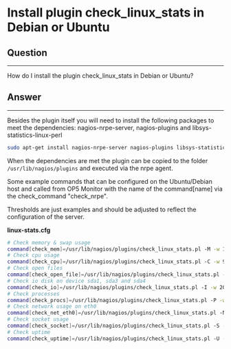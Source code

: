 # Install plugin check\_linux\_stats in Debian or Ubuntu

## Question

* * * * *

How do I install the plugin check\_linux\_stats in Debian or Ubuntu?

## Answer

* * * * *

Besides the plugin itself you will need to install the following packages to meet the dependencies: nagios-nrpe-server, nagios-plugins and libsys-statistics-linux-perl

``` {.bash data-syntaxhighlighter-params="brush: bash; gutter: false; theme: Confluence" data-theme="Confluence" style="brush: bash; gutter: false; theme: Confluence"}
sudo apt-get install nagios-nrpe-server nagios-plugins libsys-statistics-linux-perl
```

When the dependencies are met the plugin can be copied to the folder `/usr/lib/nagios/plugins` and executed via the nrpe agent.

Some example commands that can be configured on the Ubuntu/Debian host and called from OP5 Monitor with the name of the command[name] via the check\_command "check\_nrpe".

Thresholds are just examples and should be adjusted to reflect the configuration of the server.

**linux-stats.cfg**

``` {.bash data-syntaxhighlighter-params="brush: bash; gutter: false; theme: Confluence" data-theme="Confluence" style="brush: bash; gutter: false; theme: Confluence"}
# Check memory & swap usage
command[check_mem]=/usr/lib/nagios/plugins/check_linux_stats.pl -M -w 100,25 -c 100,50
# Check cpu usage
command[check_cpu]=/usr/lib/nagios/plugins/check_linux_stats.pl -C -w 99 -c 100 -s 5
# Check open files
command[check_open_file]=/usr/lib/nagios/plugins/check_linux_stats.pl -F -w 15000,250000 -c 20000,350000
# Check io disk on device sda1, sda3 and sda4
command[check_io]=/usr/lib/nagios/plugins/check_linux_stats.pl -I -w 2000,600 -c 3000,800 -p sda1,sda3,sdb1,sdc1,sdd1 -s 5
# Check processes
command[check_procs]=/usr/lib/nagios/plugins/check_linux_stats.pl -P -w 1000 -c 2000
# Check network usage on eth0
command[check_net_eth0]=/usr/lib/nagios/plugins/check_linux_stats.pl -N -w 1000000 -c 1500000 -p eth0 -s 5
# Check socket usage
command[check_socket]=/usr/lib/nagios/plugins/check_linux_stats.pl -S -w 1000 -c 1200
# Check uptime
command[check_uptime]=/usr/lib/nagios/plugins/check_linux_stats.pl -U -w 5
```
